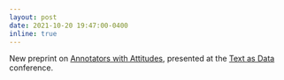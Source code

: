 ```yaml
---
layout: post
date: 2021-10-20 19:47:00-0400
inline: true
---
```


New preprint on [Annotators with Attitudes](https://arxiv.org/abs/2111.07997), presented at the [Text as Data](https://tada2021.org/) conference.